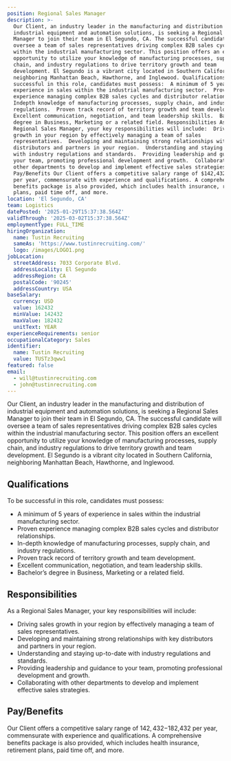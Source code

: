 ```yaml
---
position: Regional Sales Manager
description: >-
  Our Client, an industry leader in the manufacturing and distribution of
  industrial equipment and automation solutions, is seeking a Regional Sales
  Manager to join their team in El Segundo, CA. The successful candidate will
  oversee a team of sales representatives driving complex B2B sales cycles
  within the industrial manufacturing sector. This position offers an excellent
  opportunity to utilize your knowledge of manufacturing processes, supply
  chain, and industry regulations to drive territory growth and team
  development. El Segundo is a vibrant city located in Southern California,
  neighboring Manhattan Beach, Hawthorne, and Inglewood. Qualifications To be
  successful in this role, candidates must possess:  A minimum of 5 years of
  experience in sales within the industrial manufacturing sector.  Proven
  experience managing complex B2B sales cycles and distributor relationships. 
  Indepth knowledge of manufacturing processes, supply chain, and industry
  regulations.  Proven track record of territory growth and team development. 
  Excellent communication, negotiation, and team leadership skills.  Bachelor’s
  degree in Business, Marketing or a related field. Responsibilities As a
  Regional Sales Manager, your key responsibilities will include:  Driving sales
  growth in your region by effectively managing a team of sales
  representatives.  Developing and maintaining strong relationships with key
  distributors and partners in your region.  Understanding and staying uptodate
  with industry regulations and standards.  Providing leadership and guidance to
  your team, promoting professional development and growth.  Collaborating with
  other departments to develop and implement effective sales strategies.
  Pay/Benefits Our Client offers a competitive salary range of $142,432$182,432
  per year, commensurate with experience and qualifications. A comprehensive
  benefits package is also provided, which includes health insurance, retirement
  plans, paid time off, and more.
location: 'El Segundo, CA'
team: Logistics
datePosted: '2025-01-29T15:37:38.564Z'
validThrough: '2025-03-02T15:37:38.564Z'
employmentType: FULL_TIME
hiringOrganization:
  name: Tustin Recruiting
  sameAs: 'https://www.tustinrecruiting.com/'
  logo: /images/LOGO1.png
jobLocation:
  streetAddress: 7033 Corporate Blvd.
  addressLocality: El Segundo
  addressRegion: CA
  postalCode: '90245'
  addressCountry: USA
baseSalary:
  currency: USD
  value: 162432
  minValue: 142432
  maxValue: 182432
  unitText: YEAR
experienceRequirements: senior
occupationalCategory: Sales
identifier:
  name: Tustin Recruiting
  value: TUSTz3qww1
featured: false
email:
  - will@tustinrecruiting.com
  - john@tustinrecruiting.com
---
```




Our Client, an industry leader in the manufacturing and distribution of industrial equipment and automation solutions, is seeking a Regional Sales Manager to join their team in El Segundo, CA. The successful candidate will oversee a team of sales representatives driving complex B2B sales cycles within the industrial manufacturing sector. This position offers an excellent opportunity to utilize your knowledge of manufacturing processes, supply chain, and industry regulations to drive territory growth and team development. El Segundo is a vibrant city located in Southern California, neighboring Manhattan Beach, Hawthorne, and Inglewood.

## Qualifications

To be successful in this role, candidates must possess:

- A minimum of 5 years of experience in sales within the industrial manufacturing sector.
- Proven experience managing complex B2B sales cycles and distributor relationships.
- In-depth knowledge of manufacturing processes, supply chain, and industry regulations.
- Proven track record of territory growth and team development.
- Excellent communication, negotiation, and team leadership skills.
- Bachelor’s degree in Business, Marketing or a related field.

## Responsibilities

As a Regional Sales Manager, your key responsibilities will include:

- Driving sales growth in your region by effectively managing a team of sales representatives.
- Developing and maintaining strong relationships with key distributors and partners in your region.
- Understanding and staying up-to-date with industry regulations and standards.
- Providing leadership and guidance to your team, promoting professional development and growth.
- Collaborating with other departments to develop and implement effective sales strategies.

## Pay/Benefits

Our Client offers a competitive salary range of $142,432-$182,432 per year, commensurate with experience and qualifications. A comprehensive benefits package is also provided, which includes health insurance, retirement plans, paid time off, and more.
